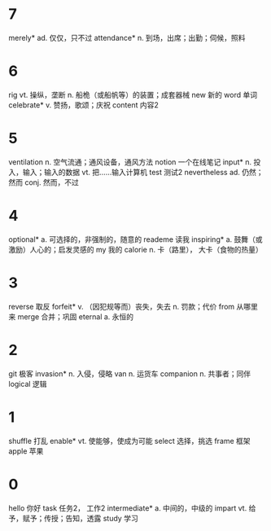 # 7
merely*  ad. 仅仅，只不过
attendance*  n. 到场，出席；出勤；伺候，照料

# 6
rig  vt. 操纵，垄断  n. 船桅（或船帆等）的装置；成套器械
new  新的
word  单词
celebrate*  v. 赞扬，歌颂；庆祝
content  内容2

# 5
ventilation  n. 空气流通；通风设备，通风方法
notion  一个在线笔记
input*  n. 投入，输入；输入的数据  vt. 把……输入计算机
test  测试2
nevertheless  ad. 仍然；然而  conj. 然而，不过

# 4
optional*  a. 可选择的，非强制的，随意的
reademe  读我
inspiring*  a. 鼓舞（或激励）人心的；启发灵感的
my  我的
calorie  n. 卡（路里）， 大卡（食物的热量）

# 3
reverse  取反
forfeit*  v. （因犯规等而）丧失，失去  n. 罚款；代价
from  从哪里来
merge  合并；巩固
eternal  a. 永恒的

# 2
git  极客
invasion*  n. 入侵，侵略
van  n. 运货车
companion  n. 共事者；同伴
logical  逻辑

# 1
shuffle  打乱
enable*  vt. 使能够，使成为可能
select  选择，挑选
frame  框架
apple  苹果

# 0
hello  你好
task  任务2， 工作2
intermediate*  a. 中间的，中级的
impart  vt. 给予，赋予；传授；告知，透露
study  学习

